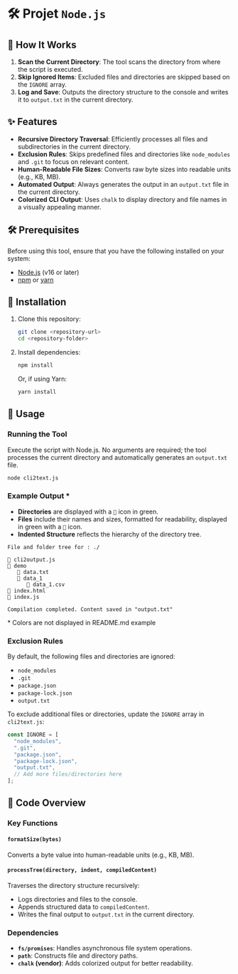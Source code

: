 # 🛠️ Projet `Node.js`

## 🌟 How It Works

1. **Scan the Current Directory**: The tool scans the directory from where the script is executed.
2. **Skip Ignored Items**: Excluded files and directories are skipped based on the `IGNORE` array.
3. **Log and Save**: Outputs the directory structure to the console and writes it to `output.txt` in the current directory.

## ✨ Features

- **Recursive Directory Traversal**: Efficiently processes all files and subdirectories in the current directory.
- **Exclusion Rules**: Skips predefined files and directories like `node_modules` and `.git` to focus on relevant content.
- **Human-Readable File Sizes**: Converts raw byte sizes into readable units (e.g., KB, MB).
- **Automated Output**: Always generates the output in an `output.txt` file in the current directory.
- **Colorized CLI Output**: Uses `chalk` to display directory and file names in a visually appealing manner.

## 🛠️ Prerequisites

Before using this tool, ensure that you have the following installed on your system:

- [Node.js](https://nodejs.org/) (v16 or later)
- [npm](https://www.npmjs.com/) or [yarn](https://yarnpkg.com/)

## 🚀 Installation

1. Clone this repository:

   ```bash
   git clone <repository-url>
   cd <repository-folder>
   ```

2. Install dependencies:

   ```bash
   npm install
   ```

   Or, if using Yarn:

   ```bash
   yarn install
   ```

## 🎯 Usage

### Running the Tool

Execute the script with Node.js. No arguments are required; the tool processes the current directory and automatically generates an `output.txt` file.

```bash
node cli2text.js
```

### Example Output *

- **Directories** are displayed with a `📂` icon in green.
- **Files** include their names and sizes, formatted for readability, displayed in green with a `📄` icon.
- **Indented Structure** reflects the hierarchy of the directory tree.

```text
File and folder tree for : ./

📄 cli2output.js
📂 demo
   📄 data.txt
   📂 data_1
      📄 data_1.csv
📄 index.html
📄 index.js

Compilation completed. Content saved in "output.txt"
```

\* Colors are not displayed in README.md example

### Exclusion Rules

By default, the following files and directories are ignored:

- `node_modules`
- `.git`
- `package.json`
- `package-lock.json`
- `output.txt`

To exclude additional files or directories, update the `IGNORE` array in `cli2text.js`:

```javascript
const IGNORE = [
  "node_modules",
  ".git",
  "package.json",
  "package-lock.json",
  "output.txt",
  // Add more files/directories here
];
```

## 📄 Code Overview

### Key Functions

#### `formatSize(bytes)`

Converts a byte value into human-readable units (e.g., KB, MB).

#### `processTree(directory, indent, compiledContent)`

Traverses the directory structure recursively:
- Logs directories and files to the console.
- Appends structured data to `compiledContent`.
- Writes the final output to `output.txt` in the current directory.

### Dependencies

- **`fs/promises`**: Handles asynchronous file system operations.
- **`path`**: Constructs file and directory paths.
- **`chalk` (vendor)**: Adds colorized output for better readability.
